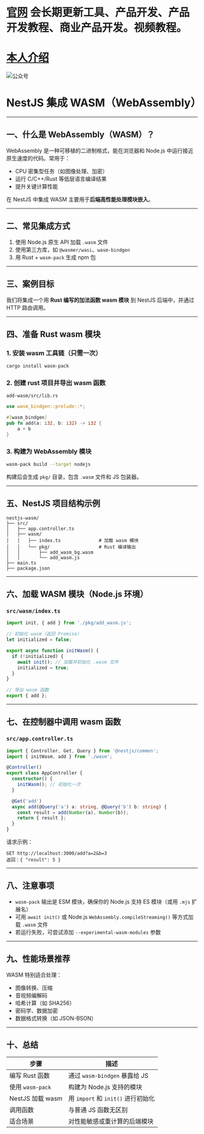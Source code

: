 # [官网](securitytech.cc) 会长期更新工具、产品开发、产品开发教程、商业产品开发。视频教程。

# [本人介绍](http://securitytech.cc/about)

![公众号](https://github.com/haidragon/haidragon/blob/main/gzh.png)


# NestJS 集成 WASM（WebAssembly）

---

## 一、什么是 WebAssembly（WASM）？

WebAssembly 是一种可移植的二进制格式，能在浏览器和 Node.js 中运行接近原生速度的代码。常用于：

* CPU 密集型任务（如图像处理、加密）
* 运行 C/C++/Rust 等低层语言编译结果
* 提升关键计算性能

在 NestJS 中集成 WASM 主要用于**后端高性能处理模块嵌入**。

---

## 二、常见集成方式

1. 使用 Node.js 原生 API 加载 `.wasm` 文件
2. 使用第三方库，如 `@wasmer/wasi`、`wasm-bindgen`
3. 用 Rust + `wasm-pack` 生成 npm 包

---

## 三、案例目标

我们将集成一个用 **Rust 编写的加法函数 wasm 模块** 到 NestJS 后端中，并通过 HTTP 路由调用。

---

## 四、准备 Rust wasm 模块

### 1. 安装 wasm 工具链（只需一次）

```bash
cargo install wasm-pack
```

### 2. 创建 rust 项目并导出 wasm 函数

`add-wasm/src/lib.rs`

```rust
use wasm_bindgen::prelude::*;

#[wasm_bindgen]
pub fn add(a: i32, b: i32) -> i32 {
    a + b
}
```

### 3. 构建为 WebAssembly 模块

```bash
wasm-pack build --target nodejs
```

构建后会生成 `pkg/` 目录，包含 `.wasm` 文件和 JS 包装器。

---

## 五、NestJS 项目结构示例

```
nestjs-wasm/
├── src/
│   ├── app.controller.ts
│   ├── wasm/
│   │   ├── index.ts              # 加载 wasm 模块
│   │   └── pkg/                  # Rust 编译输出
│   │       ├── add_wasm_bg.wasm
│   │       └── add_wasm.js
├── main.ts
├── package.json
```

---

## 六、加载 WASM 模块（Node.js 环境）

### `src/wasm/index.ts`

```ts
import init, { add } from './pkg/add_wasm.js';

// 初始化 wasm（返回 Promise）
let initialized = false;

export async function initWasm() {
  if (!initialized) {
    await init(); // 加载并初始化 .wasm 文件
    initialized = true;
  }
}

// 导出 wasm 函数
export { add };
```

---

## 七、在控制器中调用 wasm 函数

### `src/app.controller.ts`

```ts
import { Controller, Get, Query } from '@nestjs/common';
import { initWasm, add } from './wasm';

@Controller()
export class AppController {
  constructor() {
    initWasm(); // 初始化一次
  }

  @Get('add')
  async add(@Query('a') a: string, @Query('b') b: string) {
    const result = add(Number(a), Number(b));
    return { result };
  }
}
```

请求示例：

```
GET http://localhost:3000/add?a=2&b=3
返回：{ "result": 5 }
```

---

## 八、注意事项

* `wasm-pack` 输出是 ESM 模块，确保你的 Node.js 支持 ES 模块（或用 `.mjs` 扩展名）
* 可用 `await init()` 或 Node.js `WebAssembly.compileStreaming()` 等方式加载 `.wasm` 文件
* 若运行失败，可尝试添加 `--experimental-wasm-modules` 参数

---

## 九、性能场景推荐

WASM 特别适合处理：

* 图像转换、压缩
* 音视频编解码
* 哈希计算（如 SHA256）
* 密码学、数据加密
* 数据格式转换（如 JSON-BSON）

---

## 十、总结

| 步骤             | 描述                          |
| -------------- | --------------------------- |
| 编写 Rust 函数     | 通过 `wasm-bindgen` 暴露给 JS    |
| 使用 `wasm-pack` | 构建为 Node.js 支持的模块           |
| NestJS 加载 wasm | 用 `import` 和 `init()` 进行初始化 |
| 调用函数           | 与普通 JS 函数无区别                |
| 适合场景           | 对性能敏感或重计算的后端模块              |

 
